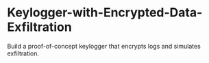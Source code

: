 # Keylogger-with-Encrypted-Data-Exfiltration
Build a proof-of-concept keylogger that encrypts logs and simulates exfiltration.
